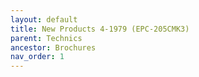 ```yaml
---
layout: default
title: New Products 4-1979 (EPC-205CMK3)
parent: Technics
ancestor: Brochures
nav_order: 1
---
```


<div id="adobe-dc-view" style="height: 80vh;">
	<script src="https://acrobatservices.adobe.com/view-sdk/viewer.js"></script>
	<script type="text/javascript">
		document.addEventListener("adobe_dc_view_sdk.ready", function(){ 
			var adobeDCView = new AdobeDC.View({clientId: "5aca0821dfc443928ce227808de9010e", divId: "adobe-dc-view"});
			adobeDCView.previewFile({
				content:{location: {url: "/assets/pdfs/Technics_NP4-1979.pdf"}},
				metaData:{fileName: "Technics_NP4-1979.pdf"}
			}, {defaultViewMode: "FIT_WIDTH", showAnnotationTools: false});
		});
	</script>
	<br class="clear"/>
</div>

